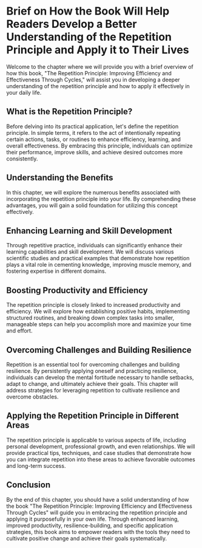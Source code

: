Brief on How the Book Will Help Readers Develop a Better Understanding of the Repetition Principle and Apply it to Their Lives
=======================================================================================================================================

Welcome to the chapter where we will provide you with a brief overview of how this book, "The Repetition Principle: Improving Efficiency and Effectiveness Through Cycles," will assist you in developing a deeper understanding of the repetition principle and how to apply it effectively in your daily life.

What is the Repetition Principle?
---------------------------------

Before delving into its practical application, let's define the repetition principle. In simple terms, it refers to the act of intentionally repeating certain actions, tasks, or routines to enhance efficiency, learning, and overall effectiveness. By embracing this principle, individuals can optimize their performance, improve skills, and achieve desired outcomes more consistently.

Understanding the Benefits
--------------------------

In this chapter, we will explore the numerous benefits associated with incorporating the repetition principle into your life. By comprehending these advantages, you will gain a solid foundation for utilizing this concept effectively.

Enhancing Learning and Skill Development
----------------------------------------

Through repetitive practice, individuals can significantly enhance their learning capabilities and skill development. We will discuss various scientific studies and practical examples that demonstrate how repetition plays a vital role in cementing knowledge, improving muscle memory, and fostering expertise in different domains.

Boosting Productivity and Efficiency
------------------------------------

The repetition principle is closely linked to increased productivity and efficiency. We will explore how establishing positive habits, implementing structured routines, and breaking down complex tasks into smaller, manageable steps can help you accomplish more and maximize your time and effort.

Overcoming Challenges and Building Resilience
---------------------------------------------

Repetition is an essential tool for overcoming challenges and building resilience. By persistently applying oneself and practicing resilience, individuals can develop the mental fortitude necessary to handle setbacks, adapt to change, and ultimately achieve their goals. This chapter will address strategies for leveraging repetition to cultivate resilience and overcome obstacles.

Applying the Repetition Principle in Different Areas
----------------------------------------------------

The repetition principle is applicable to various aspects of life, including personal development, professional growth, and even relationships. We will provide practical tips, techniques, and case studies that demonstrate how you can integrate repetition into these areas to achieve favorable outcomes and long-term success.

Conclusion
----------

By the end of this chapter, you should have a solid understanding of how the book "The Repetition Principle: Improving Efficiency and Effectiveness Through Cycles" will guide you in embracing the repetition principle and applying it purposefully in your own life. Through enhanced learning, improved productivity, resilience-building, and specific application strategies, this book aims to empower readers with the tools they need to cultivate positive change and achieve their goals systematically.
